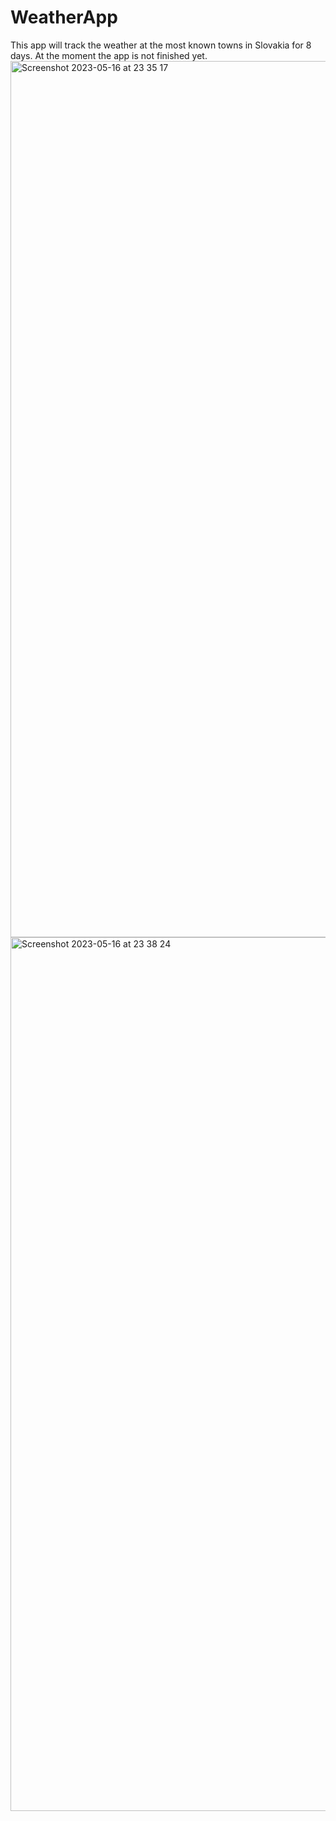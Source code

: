 # WeatherApp

This app will track the weather at the most known towns in Slovakia for 8 days. At the moment the app is not finished yet.
<img width="1402" alt="Screenshot 2023-05-16 at 23 35 17" src="https://github.com/mario007101/WeatherApp/assets/96201545/5b667cc0-351e-47dd-a49d-98c0b58cd698">
<img width="1398" alt="Screenshot 2023-05-16 at 23 38 24" src="https://github.com/mario007101/WeatherApp/assets/96201545/bb7f8b7f-5ab1-455c-93d8-ce54f6b5fd29">


